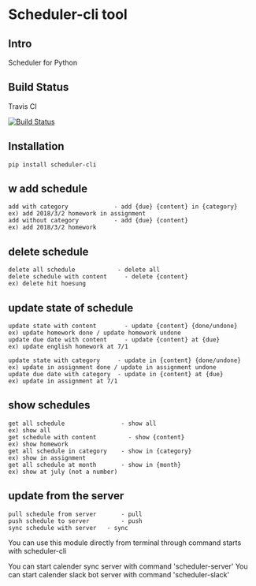 Scheduler-cli tool
================================
Intro
-----
Scheduler for Python


Build Status
-----------------

Travis CI


[![Build Status](https://travis-ci.org/jil8885/scheduler-cli.svg?branch=master)](https://travis-ci.org/jil8885/scheduler-cli)





Installation
-----------------

	pip install scheduler-cli
	


w
add schedule
-----------------

	add with category             - add {due} {content} in {category}   ex) add 2018/3/2 homework in assignment
	add without category          - add {due} {content}                 ex) add 2018/3/2 homework



delete schedule
-----------------

	delete all schedule            - delete all
	delete schedule with content     - delete {content}                     ex) delete hit hoesung
	


update state of schedule
-----------------

	update state with content        - update {content} {done/undone}        ex) update homework done / update homework undone 
	update due date with content     - update {content} at {due}             ex) update english homework at 7/1
	
	update state with category     - update in {content} {done/undone}     ex) update in assignment done / update in assignment undone
	update due date with category  - update in {content} at {due}          ex) update in assignment at 7/1
	
	
	
show schedules
-----------------
	
	get all schedule                - show all                            ex) show all
	get schedule with content         - show {content}                        ex) show homework
	get all schedule in category    - show in {category}                  ex) show in assignment
	get all schedule at month       - show in {month}                     ex) show at july (not a number)


update from the server
------------------------

	pull schedule from server       - pull
	push schedule to server         - push
	sync schedule with server	- sync


You can use this module directly from terminal through command starts with scheduler-cli

You can start calender sync server with command 'scheduler-server'
You can start calender slack bot server with command 'scheduler-slack'